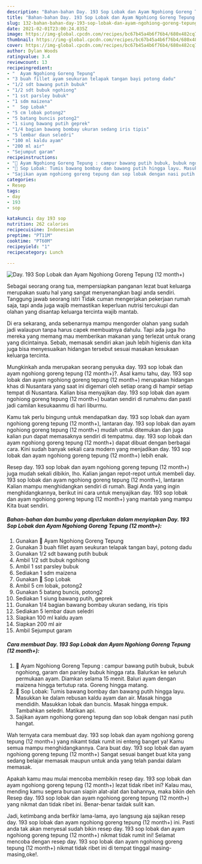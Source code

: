 ```yaml
---
description: "Bahan-bahan Day. 193 Sop Lobak dan Ayam Ngohiong Goreng Tepung (12 month+) yang nikmat Untuk Jualan"
title: "Bahan-bahan Day. 193 Sop Lobak dan Ayam Ngohiong Goreng Tepung (12 month+) yang nikmat Untuk Jualan"
slug: 132-bahan-bahan-day-193-sop-lobak-dan-ayam-ngohiong-goreng-tepung-12-month-yang-nikmat-untuk-jualan
date: 2021-02-01T23:00:24.035Z
image: https://img-global.cpcdn.com/recipes/bc67b45a4b6f76b4/680x482cq70/day-193-sop-lobak-dan-ayam-ngohiong-goreng-tepung-12-month-foto-resep-utama.jpg
thumbnail: https://img-global.cpcdn.com/recipes/bc67b45a4b6f76b4/680x482cq70/day-193-sop-lobak-dan-ayam-ngohiong-goreng-tepung-12-month-foto-resep-utama.jpg
cover: https://img-global.cpcdn.com/recipes/bc67b45a4b6f76b4/680x482cq70/day-193-sop-lobak-dan-ayam-ngohiong-goreng-tepung-12-month-foto-resep-utama.jpg
author: Dylan Woods
ratingvalue: 3.4
reviewcount: 13
recipeingredient:
- "  Ayam Ngohiong Goreng Tepung"
- "3 buah fillet ayam seukuran telapak tangan bayi potong dadu"
- "1/2 sdt bawang putih bubuk"
- "1/2 sdt bubuk ngohiong"
- "1 sst parsley bubuk"
- "1 sdm maizena"
- "  Sop Lobak"
- "5 cm lobak potong2"
- "5 batang buncis potong2"
- "1 siung bawang putih geprek"
- "1/4 bagian bawang bombay ukuran sedang iris tipis"
- "5 lembar daun seledri"
- "100 ml kaldu ayam"
- "200 ml air"
- "Sejumput garam"
recipeinstructions:
- "🍛 Ayam Ngohiong Goreng Tepung : campur bawang putih bubuk, bubuk ngohiong, garam dan parsley bubuk hingga rata. Balurkan ke seluruh permukaan ayam. Diamkan selama 15 menit. Baluri ayam dengan maizena hingga tertutup rata. Goreng hingga matang."
- "🍛 Sop Lobak: Tumis bawang bombay dan bawang putih hingga layu. Masukkan ke dalam rebusan kaldu ayam dan air. Masak hingga mendidih. Masukkan lobak dan buncis. Masak hingga empuk. Tambahkan seledri. Matikan api."
- "Sajikan ayam ngohiong goreng tepung dan sop lobak dengan nasi putih hangat."
categories:
- Resep
tags:
- day
- 193
- sop

katakunci: day 193 sop 
nutrition: 262 calories
recipecuisine: Indonesian
preptime: "PT11M"
cooktime: "PT60M"
recipeyield: "1"
recipecategory: Lunch

---
```



![Day. 193 Sop Lobak dan Ayam Ngohiong Goreng Tepung (12 month+)](https://img-global.cpcdn.com/recipes/bc67b45a4b6f76b4/680x482cq70/day-193-sop-lobak-dan-ayam-ngohiong-goreng-tepung-12-month-foto-resep-utama.jpg)

Sebagai seorang orang tua, mempersiapkan panganan lezat buat keluarga merupakan suatu hal yang sangat menyenangkan bagi anda sendiri. Tanggung jawab seorang istri Tidak cuman mengerjakan pekerjaan rumah saja, tapi anda juga wajib memastikan keperluan nutrisi tercukupi dan olahan yang disantap keluarga tercinta wajib mantab.

Di era  sekarang, anda sebenarnya mampu mengorder olahan yang sudah jadi walaupun tanpa harus capek membuatnya dahulu. Tapi ada juga lho mereka yang memang mau memberikan makanan yang terlezat untuk orang yang dicintainya. Sebab, memasak sendiri akan jauh lebih higienis dan kita juga bisa menyesuaikan hidangan tersebut sesuai masakan kesukaan keluarga tercinta. 



Mungkinkah anda merupakan seorang penyuka day. 193 sop lobak dan ayam ngohiong goreng tepung (12 month+)?. Asal kamu tahu, day. 193 sop lobak dan ayam ngohiong goreng tepung (12 month+) merupakan hidangan khas di Nusantara yang saat ini digemari oleh setiap orang di hampir setiap tempat di Nusantara. Kalian bisa menyajikan day. 193 sop lobak dan ayam ngohiong goreng tepung (12 month+) buatan sendiri di rumahmu dan pasti jadi camilan kesukaanmu di hari liburmu.

Kamu tak perlu bingung untuk mendapatkan day. 193 sop lobak dan ayam ngohiong goreng tepung (12 month+), lantaran day. 193 sop lobak dan ayam ngohiong goreng tepung (12 month+) mudah untuk ditemukan dan juga kalian pun dapat memasaknya sendiri di tempatmu. day. 193 sop lobak dan ayam ngohiong goreng tepung (12 month+) dapat dibuat dengan berbagai cara. Kini sudah banyak sekali cara modern yang menjadikan day. 193 sop lobak dan ayam ngohiong goreng tepung (12 month+) lebih enak.

Resep day. 193 sop lobak dan ayam ngohiong goreng tepung (12 month+) juga mudah sekali dibikin, lho. Kalian jangan repot-repot untuk membeli day. 193 sop lobak dan ayam ngohiong goreng tepung (12 month+), lantaran Kalian mampu menghidangkan sendiri di rumah. Bagi Anda yang ingin menghidangkannya, berikut ini cara untuk menyajikan day. 193 sop lobak dan ayam ngohiong goreng tepung (12 month+) yang mantab yang mampu Kita buat sendiri.

<!--inarticleads1-->

##### Bahan-bahan dan bumbu yang diperlukan dalam menyiapkan Day. 193 Sop Lobak dan Ayam Ngohiong Goreng Tepung (12 month+):

1. Gunakan  🍛 Ayam Ngohiong Goreng Tepung
1. Gunakan 3 buah fillet ayam seukuran telapak tangan bayi, potong dadu
1. Gunakan 1/2 sdt bawang putih bubuk
1. Ambil 1/2 sdt bubuk ngohiong
1. Ambil 1 sst parsley bubuk
1. Sediakan 1 sdm maizena
1. Gunakan  🍛 Sop Lobak
1. Ambil 5 cm lobak, potong2
1. Gunakan 5 batang buncis, potong2
1. Sediakan 1 siung bawang putih, geprek
1. Gunakan 1/4 bagian bawang bombay ukuran sedang, iris tipis
1. Sediakan 5 lembar daun seledri
1. Siapkan 100 ml kaldu ayam
1. Siapkan 200 ml air
1. Ambil Sejumput garam




<!--inarticleads2-->

##### Cara membuat Day. 193 Sop Lobak dan Ayam Ngohiong Goreng Tepung (12 month+):

1. 🍛 Ayam Ngohiong Goreng Tepung : campur bawang putih bubuk, bubuk ngohiong, garam dan parsley bubuk hingga rata. Balurkan ke seluruh permukaan ayam. Diamkan selama 15 menit. Baluri ayam dengan maizena hingga tertutup rata. Goreng hingga matang.
1. 🍛 Sop Lobak: Tumis bawang bombay dan bawang putih hingga layu. Masukkan ke dalam rebusan kaldu ayam dan air. Masak hingga mendidih. Masukkan lobak dan buncis. Masak hingga empuk. Tambahkan seledri. Matikan api.
1. Sajikan ayam ngohiong goreng tepung dan sop lobak dengan nasi putih hangat.




Wah ternyata cara membuat day. 193 sop lobak dan ayam ngohiong goreng tepung (12 month+) yang nikamt tidak rumit ini enteng banget ya! Kamu semua mampu menghidangkannya. Cara buat day. 193 sop lobak dan ayam ngohiong goreng tepung (12 month+) Sangat sesuai banget buat kita yang sedang belajar memasak maupun untuk anda yang telah pandai dalam memasak.

Apakah kamu mau mulai mencoba membikin resep day. 193 sop lobak dan ayam ngohiong goreng tepung (12 month+) lezat tidak ribet ini? Kalau mau, mending kamu segera buruan siapin alat-alat dan bahannya, maka bikin deh Resep day. 193 sop lobak dan ayam ngohiong goreng tepung (12 month+) yang nikmat dan tidak ribet ini. Benar-benar taidak sulit kan. 

Jadi, ketimbang anda berfikir lama-lama, ayo langsung aja sajikan resep day. 193 sop lobak dan ayam ngohiong goreng tepung (12 month+) ini. Pasti anda tak akan menyesal sudah bikin resep day. 193 sop lobak dan ayam ngohiong goreng tepung (12 month+) nikmat tidak rumit ini! Selamat mencoba dengan resep day. 193 sop lobak dan ayam ngohiong goreng tepung (12 month+) nikmat tidak ribet ini di tempat tinggal masing-masing,oke!.

